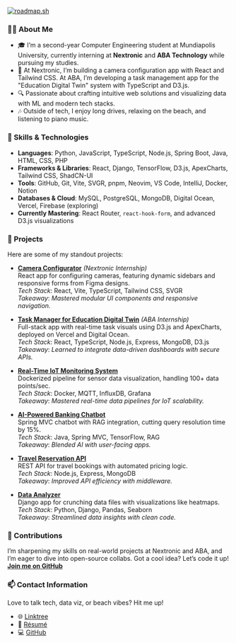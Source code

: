 [![roadmap.sh](https://roadmap.sh/card/tall/67a29f6ef863343482fe2f28?variant=dark)](https://roadmap.sh)

### 👨‍💻 About Me

- 🎓 I’m a second-year Computer Engineering student at Mundiapolis University, currently interning at **Nextronic** and **ABA Technology** while pursuing my studies.
- 🌱 At Nextronic, I’m building a camera configuration app with React and Tailwind CSS. At ABA, I’m developing a task management app for the "Education Digital Twin" system with TypeScript and D3.js.
- 🔍 Passionate about crafting intuitive web solutions and visualizing data with ML and modern tech stacks.
- 🎶 Outside of tech, I enjoy long drives, relaxing on the beach, and listening to piano music.

### 🔧 Skills & Technologies

- **Languages**: Python, JavaScript, TypeScript, Node.js, Spring Boot, Java, HTML, CSS, PHP
- **Frameworks & Libraries**: React, Django, TensorFlow, D3.js, ApexCharts, Tailwind CSS, ShadCN-UI
- **Tools**: GitHub, Git, Vite, SVGR, pnpm, Neovim, VS Code, IntelliJ, Docker, Notion
- **Databases & Cloud**: MySQL, PostgreSQL, MongoDB, Digital Ocean, Vercel, Firebase (exploring)
- **Currently Mastering**: React Router, `react-hook-form`, and advanced D3.js visualizations

### 🌟 Projects

Here are some of my standout projects:

- **[Camera Configurator](https://github.com/thejokers69/NextCor-camera-Configurator.git)** *(Nextronic Internship)*  
  React app for configuring cameras, featuring dynamic sidebars and responsive forms from Figma designs.  
  *Tech Stack*: React, Vite, TypeScript, Tailwind CSS, SVGR  
  *Takeaway*: *Mastered modular UI components and responsive navigation.*

- **[Task Manager for Education Digital Twin](https://github.com/thejokers69/ProjectOfInternship.git)** *(ABA Internship)*  
  Full-stack app with real-time task visuals using D3.js and ApexCharts, deployed on Vercel and Digital Ocean.  
  *Tech Stack*: React, TypeScript, Node.js, Express, MongoDB, D3.js  
  *Takeaway*: *Learned to integrate data-driven dashboards with secure APIs.*

- **[Real-Time IoT Monitoring System](https://github.com/thejokers69/Dockerized-IoT-Dataflow)**  
  Dockerized pipeline for sensor data visualization, handling 100+ data points/sec.  
  *Tech Stack*: Docker, MQTT, InfluxDB, Grafana  
  *Takeaway*: *Mastered real-time data pipelines for IoT scalability.*

- **[AI-Powered Banking Chatbot](https://github.com/thejokers69/E-bank-Chatbot)**  
  Spring MVC chatbot with RAG integration, cutting query resolution time by 15%.  
  *Tech Stack*: Java, Spring MVC, TensorFlow, RAG  
  *Takeaway*: *Blended AI with user-facing apps.*

- **[Travel Reservation API](https://github.com/thejokers69/travel-reservation-api)**  
  REST API for travel bookings with automated pricing logic.  
  *Tech Stack*: Node.js, Express, MongoDB  
  *Takeaway*: *Improved API efficiency with middleware.*

- **[Data Analyzer](https://github.com/thejokers69/analyseur_donnees)**  
  Django app for crunching data files with visualizations like heatmaps.  
  *Tech Stack*: Python, Django, Pandas, Seaborn  
  *Takeaway*: *Streamlined data insights with clean code.*

### 🤝 Contributions

I’m sharpening my skills on real-world projects at Nextronic and ABA, and I’m eager to dive into open-source collabs. Got a cool idea? Let’s code it up!  
**[Join me on GitHub](https://github.com/thejokers69)**

### 📫 Contact Information

Love to talk tech, data viz, or beach vibes? Hit me up!  

- 🌐 [Linktree](https://linktr.ee/MohamedLakssir)  
- 📄 [Résumé](https://drive.google.com/file/d/178SSUX4DYWFuUmVl5LgS98bGfGxi-9c2/view?usp=sharing)  
- 💻 [GitHub](https://github.com/thejokers69)
